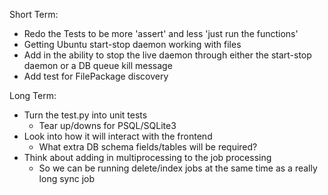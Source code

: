 Short Term:
* Redo the Tests to be more 'assert' and less 'just run the functions'
* Getting Ubuntu start-stop daemon working with files
* Add in the ability to stop the live daemon through either the start-stop daemon or a DB queue kill message
* Add test for FilePackage discovery

Long Term:
* Turn the test.py into unit tests
  - Tear up/downs for PSQL/SQLite3
* Look into how it will interact with the frontend
  - What extra DB schema fields/tables will be required?
* Think about adding in multiprocessing to the job processing
  - So we can be running delete/index jobs at the same time as a really long sync job
